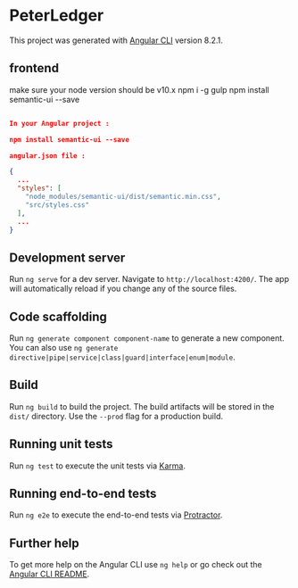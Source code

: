 # PeterLedger

This project was generated with [Angular CLI](https://github.com/angular/angular-cli) version 8.2.1.

## frontend

make sure your node version should be v10.x
npm i -g gulp
npm install semantic-ui --save

```json

In your Angular project :

npm install semantic-ui --save

angular.json file :

{
  ...
  "styles": [
    "node_modules/semantic-ui/dist/semantic.min.css",
    "src/styles.css"
  ],
  ...
}
```

## Development server

Run `ng serve` for a dev server. Navigate to `http://localhost:4200/`. The app will automatically reload if you change any of the source files.

## Code scaffolding

Run `ng generate component component-name` to generate a new component. You can also use `ng generate directive|pipe|service|class|guard|interface|enum|module`.

## Build

Run `ng build` to build the project. The build artifacts will be stored in the `dist/` directory. Use the `--prod` flag for a production build.

## Running unit tests

Run `ng test` to execute the unit tests via [Karma](https://karma-runner.github.io).

## Running end-to-end tests

Run `ng e2e` to execute the end-to-end tests via [Protractor](http://www.protractortest.org/).

## Further help

To get more help on the Angular CLI use `ng help` or go check out the [Angular CLI README](https://github.com/angular/angular-cli/blob/master/README.md).
